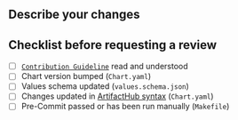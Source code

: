 ## Describe your changes

<!-- Describe your changes in detail -->

## Checklist before requesting a review
- [ ] [`Contribution Guideline`](https://github.com/Unique-AG/terraform-modules/blob/main/CONTRIBUTING.md) read and understood
- [ ] Chart version bumped (`Chart.yaml`) <!-- Respect proper [semver](https://semver.org)  -->
- [ ] Values schema updated (`values.schema.json`) <!-- Chart installation/templating will fail if not changed at deploy time, add a Unit or CI Test to ensure your changes work end to end -->
- [ ] Changes updated in [ArtifactHub syntax](https://artifacthub.io/docs/topics/annotations/helm) (`Chart.yaml`) <!-- Changes are incremental, delete all previous changes and don't repeat the change type in the message -->
- [ ] Pre-Commit passed or has been run manually (`Makefile`)
